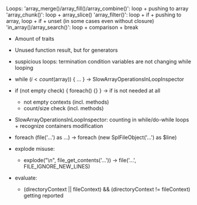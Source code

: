 Loops:
    'array_merge()/array_fill()/array_combine()': loop + pushing to array
    'array_chunk()':                              loop + array_slice()
    'array_filter()':                             loop + if + pushing to array, loop + if + unset (in some cases even without closure)
    'in_array()/array_search()':                  loop + comparison + break

- Amount of traits
- Unused function result, but for generators
- suspicious loops: termination condition variables are not changing while looping
- while ($i < count($array)) { ... } -> SlowArrayOperationsInLoopInspector
- if (not empty check) { foreach() {} } -> if is not needed at all
    - not empty contexts (incl. methods)
    - count/size check (incl. methods)
- SlowArrayOperationsInLoopInspector: counting in while/do-while loops + recognize containers modification
- foreach (file('...') as ...) -> foreach (new SplFileObject('...') as $line)
- explode misuse:
    - explode("\n", file_get_contents('...')) -> file('...', FILE_IGNORE_NEW_LINES)
    
- evaluate:
    - (directoryContext || fileContext) && (directoryContext != fileContext) getting reported

